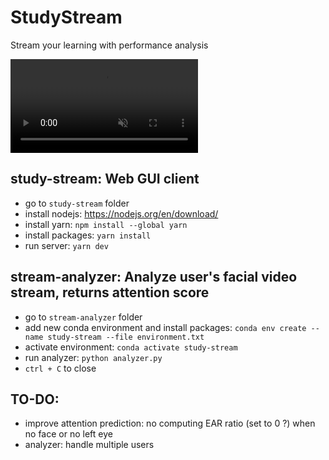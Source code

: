 # StudyStream

Stream your learning with performance analysis 
<div><video controls src="https://github.com/bachzz/StudyStream/assets/22543582/dc37ae21-59ac-4bba-8e83-652d768c1d7b" muted="true"></video></div>

## **study-stream**: Web GUI client

- go to `study-stream` folder
- install nodejs: https://nodejs.org/en/download/
- install yarn: `npm install --global yarn`
- install packages: `yarn install`
- run server: `yarn dev`

## **stream-analyzer**: Analyze user's facial video stream, returns attention score

- go to `stream-analyzer` folder
- add new conda environment and install packages: `conda env create --name study-stream --file environment.txt`
- activate environment: `conda activate study-stream`
- run analyzer: `python analyzer.py`
- `ctrl + C` to close

## TO-DO:

- improve attention prediction: no computing EAR ratio (set to 0 ?) when no face or no left eye
- analyzer: handle multiple users
